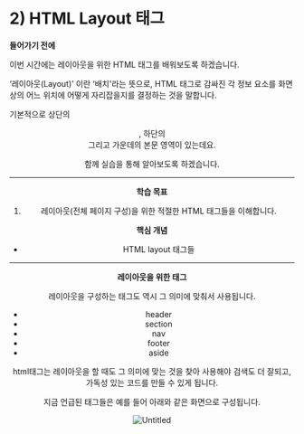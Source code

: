 # 2) HTML Layout 태그

**들어가기 전에**

이번 시간에는 레이아웃을 위한 HTML 태그를 배워보도록 하겠습니다.

‘레이아웃(Layout)’ 이란 ‘배치'라는 뜻으로, HTML 태그로 감싸진 각 정보 요소를 화면상의 어느 위치에 어떻게 자리잡을지를 결정하는 것을 말합니다.

기본적으로 상단의 <header>, 하단의 <footer> 그리고 가운데의 본문 영역이 있는데요.

함께 실습을 통해 알아보도록 하겠습니다.

---

**학습 목표**

1) 레이아웃(전체 페이지 구성)을 위한 적절한 HTML 태그들을 이해합니다.

**핵심 개념**

- HTML layout 태그들

---

**레이아웃을 위한 태그**

레이아웃을 구성하는 태그도 역시 그 의미에 맞춰서 사용됩니다.

- header
- section
- nav
- footer
- aside

html태그는 레이아웃을 할 때도 그 의미에 맞는 것을 찾아 사용해야 검색도 더 잘되고, 가독성 있는 코드를 만들 수 있게 됩니다.

지금 언급된 태그들은 예를 들어 아래와 같은 화면으로 구성됩니다.
  
![Untitled](https://user-images.githubusercontent.com/56623911/136218283-13140c8c-7c57-4e07-8096-57e947b168d5.png)
